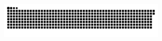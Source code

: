 <picture>
  <source media="(prefers-color-scheme: dark)" srcset="https://raw.githubusercontent.com/MarineHakobyan/MarineHakobyan/a4b32a3f5e289460ffddb3b229ba46dcd7dc330c/github-contribution-grid-snake-dark.svg" />
  <source media="(prefers-color-scheme: light)" srcset="https://raw.githubusercontent.com/MarineHakobyan/MarineHakobyan/a4b32a3f5e289460ffddb3b229ba46dcd7dc330c/github-contribution-grid-snake.svg" />
  <img alt="github-snake" src="https://raw.githubusercontent.com/MarineHakobyan/MarineHakobyan/a4b32a3f5e289460ffddb3b229ba46dcd7dc330c/github-contribution-grid-snake-dark.svg" />
</picture>
